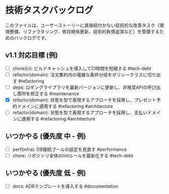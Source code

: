 # 技術タスクバックログ

このファイルは、ユーザーストーリーに直接紐付かない技術的な改善タスク（環境整備、リファクタリング、依存関係更新、技術的負債返済など）を管理するためのバックログです。

## v1.1 対応目標 (例)

- [ ] chore(ci): ビルドキャッシュを導入してCI時間を短縮する #tech-debt
- [ ] refactor(domain): 注文集約内の複雑な条件分岐をポリシークラスに切り出す #refactoring
- [ ] deps: ロギングライブラリを最新バージョンに更新し、非推奨APIの呼び出し箇所を修正する #maintenance
- [x] refactor(domain): 状態を型で表現するアプローチを採用し、プレゼント予約ドメインに適用する #refactoring #architecture
- [ ] refactor(domain): 状態を型で表現するアプローチを採用し、支払いドメインに適用する #refactoring #architecture

## いつかやる (優先度 中 - 例)

- [ ] perf(infra): DB接続プールの設定を見直す #performance
- [ ] chore: リポジトリ全体のlintルールを最新化する #tech-debt

## いつかやる (優先度 低 - 例)

- [ ] docs: ADRテンプレートを導入する #documentation 